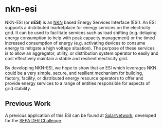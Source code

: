 # nkn-esi

NKN-ESI (or **nESI**) is an [NKN](https://nkn.org/) based Energy Services Interface (ESI). An ESI supports a distributed
marketplace for energy services on the electricity grid. It can be used to facilitate services such as load shifting
(e.g. delaying energy consumption to help with peak capacity management) or the timed increased consumption of energy
(e.g. activating devices to consume energy to mitigate a high voltage situation). The purpose of these services is to
allow an aggregator, utility, or distribution system operator to easily and cost effectively maintain a stable and
resilient electricity grid.

By developing NKN-ESI, we hope to show that an ESI which leverages NKN could be a very simple, secure, and resilient
mechanism for building, factory, facility, or distributed energy resource operators to offer and provide energy services
to a range of entities responsible for aspects of grid stability.

## Previous Work

A previous application of this ESI can be found at
[SolarNetwork](https://github.com/SolarNetwork/der-challenge-prototype), developed for the
[SEPA DER Challenge](https://sepapower.org/plug-and-play-der-challenge/).
